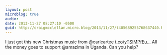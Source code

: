 ```yaml
---
layout: post
microblog: true
audio: 
date: 2013-11-27 08:27:10 -0500
guid: http://craigmcclellan.micro.blog/2013/11/27/t405689255768637440.html
---
```

I just got this new Christmas music from @carlcartee [t.co/yTSIMPfEu...](http://t.co/yTSIMPfEuq) All the money goes to support @amazima in Uganda. Can you help?
